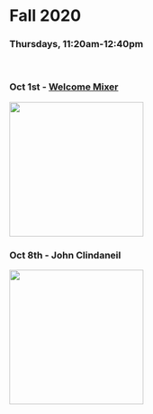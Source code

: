 # Fall 2020
### Thursdays, 11:20am-12:40pm

<br>

### Oct 1st - [Welcome Mixer](https://github.com/uchicago-computation-workshop/Fall2020/tree/master/fall2020mixer)

<div><img src="https://avatars3.githubusercontent.com/u/32048906?s=200&v=4" width="238" height="238"></div>



### Oct 8th - John Clindaneil

<div><img src="https://macss.uchicago.edu/sites/macss.uchicago.edu/files/styles/columnwidth-wider/public/uploads/images/Screenshot%202019-09-23%2010.58.34.png?itok=ULCExQwo" width="238" height="238"></div>